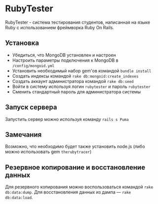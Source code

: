 # RubyTester
RubyTester - система тестирования студентов, написанная на языке Ruby с использованием фреймворка Ruby On Rails.

## Установка
* Убедиться, что MongoDB установлен и настроен
* Настроить параметры подключения к MongoDB в `/config/mongoid.yml`
* Установить необходимый набор gem'ов командой `bundle install`
* Создать индексы командой `rake db:mongoid:create_indexes`
* Создать аккаунт администратора командой `rake db:seed`
* Войти в систему используя логин `rubytester` и пароль `rubytester`
* Сменить стандартный пароль для администратора системы

## Запуск сервера
Запустить сервер можно используя команду `rails s Puma`

## Замечания
Возможно, что необходимо будет также установить node.js (либо можно использовать gem `therubytracer`)

## Резервное копирование и восстановление данных
Для резервного копирования можно воспользоваться командой `rake db:data:dump`. Для восстановления данных из дампа — `rake db:data:load`.